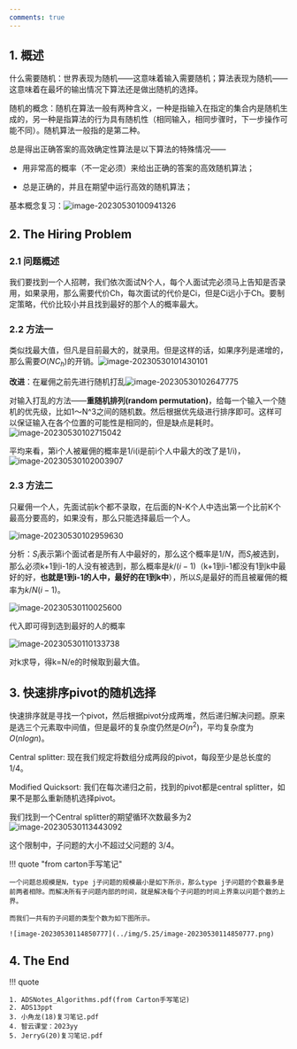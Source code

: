 ```yaml
---
comments: true
---
```

## 1. 概述

什么需要随机：世界表现为随机——这意味着输入需要随机；算法表现为随机——这意味着在最坏的输出情况下算法还是做出随机的选择。

随机的概念：随机在算法一般有两种含义，一种是指输入在指定的集合内是随机生成的，另一种是指算法的行为具有随机性（相同输入，相同步骤时，下一步操作可能不同）。随机算法一般指的是第二种。

总是得出正确答案的高效确定性算法是以下算法的特殊情况——

- 用非常高的概率（不一定必须）来给出正确的答案的高效随机算法；

- 总是正确的，并且在期望中运行高效的随机算法；

基本概念复习：![image-20230530100941326](../img/5.25/image-20230530100941326.png)

## 2. The Hiring Problem

### 2.1 问题概述

我们要找到一个人招聘，我们依次面试N个人，每个人面试完必须马上告知是否录用，如果录用，那么需要代价Ch，每次面试的代价是Ci，但是Ci远小于Ch。要制定策略，代价比较小并且找到最好的那个人的概率最大。

### 2.2 方法一

类似找最大值，但凡是目前最大的，就录用。但是这样的话，如果序列是递增的，那么需要$O(NC_h)$的开销。![image-20230530101430101](../img/5.25/image-20230530101430101.png)

**改进**：在雇佣之前先进行随机打乱![image-20230530102647775](../img/5.25/image-20230530102647775.png)

对输入打乱的方法——**重随机排列(random permutation)**，给每一个输入一个随机的优先级，比如1～N^3之间的随机数。然后根据优先级进行排序即可。这样可以保证输入在各个位置的可能性是相同的，但是缺点是耗时。![image-20230530102715042](../img/5.25/image-20230530102715042.png)

平均来看，第i个人被雇佣的概率是1/i(i是前i个人中最大的改了是1/i)，![image-20230530102003907](../img/5.25/image-20230530102003907.png)

### 2.3 方法二

只雇佣一个人，先面试前k个都不录取，在后面的N-K个人中选出第一个比前K个最高分要高的，如果没有，那么只能选择最后一个人。

![image-20230530102959630](../img/5.25/image-20230530102959630.png)

分析：$S_i$表示第i个面试者是所有人中最好的，那么这个概率是$1/N$，而$S_i$被选到，那么必须k+1到i-1的人没有被选到，那么概率是$k/(i-1)$（k+1到i-1都没有1到k中最好的好，**也就是1到i-1的人中，最好的在1到k中**），所以$S_i$是最好的而且被雇佣的概率为$k/N(i-1)$。

![image-20230530110025600](../img/5.25/image-20230530110025600.png)

代入即可得到选到最好的人的概率

![image-20230530110133738](../img/5.25/image-20230530110133738.png)

对k求导，得k=N/e的时候取到最大值。

## 3. 快速排序pivot的随机选择

快速排序就是寻找一个pivot，然后根据pivot分成两堆，然后递归解决问题。原来是选三个元素取中间值，但是最坏的复杂度仍然是$O(n^2)$，平均复杂度为$O(nlogn)$。

Central splitter: 现在我们规定将数组分成两段的pivot，每段至少是总长度的1/4。

Modified Quicksort: 我们在每次递归之前，找到的pivot都是central splitter，如果不是那么重新随机选择pivot。

我们找到一个Central splitter的期望循环次数最多为2![image-20230530113443092](../img/5.25/image-20230530113443092.png)

这个限制中，子问题的大小不超过父问题的 3/4。

!!! quote "from carton手写笔记"

    一个问题总规模是N，type j子问题的规模最小是如下所示，那么type j子问题的个数最多是前两者相除。而解决所有子问题内部的时间，就是解决每个子问题的时间上界乘以问题个数的上界。

    而我们一共有的子问题的类型个数为如下图所示。
    
    ![image-20230530114850777](../img/5.25/image-20230530114850777.png)

## 4. The End

!!! quote

    1. ADSNotes_Algorithms.pdf(from Carton手写笔记)
    2. ADS13ppt
    3. 小角龙(18)复习笔记.pdf
    4. 智云课堂：2023yy
    5. JerryG(20)复习笔记.pdf
